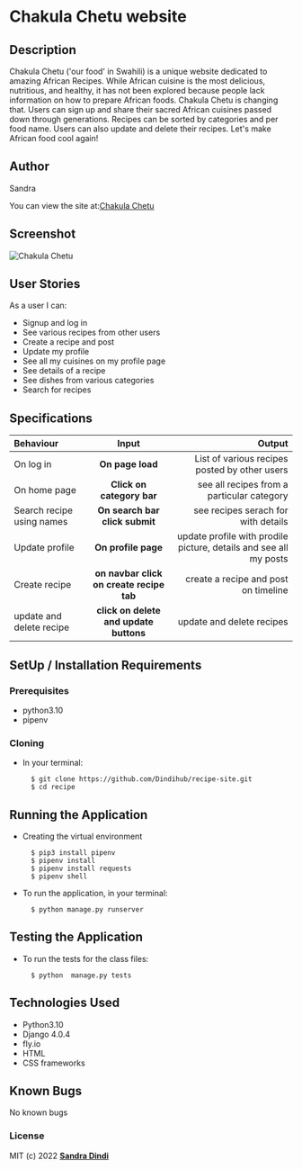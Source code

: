 
# Chakula Chetu website

## Description

Chakula Chetu ('our food' in Swahili) is a unique website dedicated to amazing African Recipes. While African cuisine is the most delicious, nutritious, and healthy, it has not been explored because people lack information on how to prepare African foods. Chakula Chetu is changing that. Users can sign up and share their sacred African cuisines passed down through generations. Recipes can be sorted by categories and per food name. Users can also update and delete their recipes. Let's make African food cool again! 


## Author

Sandra 

You can view the site at:[Chakula Chetu](https://recipe-nyumbani.fly.dev/)

## Screenshot
![Chakula Chetu](https://github.com/Dindihub/recipe-site/issues/1#issue-2975197077)


## User Stories
As a user I can:
* Signup and log in  
* See various recipes from other users
* Create a recipe and post
* Update my profile
* See all my cuisines on my profile page
* See details of a recipe
* See dishes from various categories
* Search for recipes 


## Specifications
| Behaviour | Input | Output |
| :---------------- | :---------------: | ------------------: |
| On log in | **On page load** | List of various recipes posted by other users|
| On home page | **Click on category bar** | see all recipes from a particular category|
| Search recipe using names | **On search bar click submit** | see recipes serach for with details |
| Update profile| **On profile page** | update profile with prodile picture, details and see all my posts|
| Create recipe| **on navbar click on create recipe tab** |  create a recipe and post on timeline|
|update and delete recipe| **click on delete and update buttons** |update and delete recipes  


## SetUp / Installation Requirements
### Prerequisites
* python3.10
* pipenv


### Cloning
* In your terminal:

        $ git clone https://github.com/Dindihub/recipe-site.git
        $ cd recipe

## Running the Application
* Creating the virtual environment

        $ pip3 install pipenv 
        $ pipenv install 
        $ pipenv install requests
        $ pipenv shell
        
       


* To run the application, in your terminal:

        $ python manage.py runserver
        

## Testing the Application
* To run the tests for the class files:

        $ python  manage.py tests 

## Technologies Used
* Python3.10
* Django 4.0.4
* fly.io
* HTML
* CSS frameworks

## Known Bugs
No known bugs

### License
MIT (c) 2022 **[Sandra Dindi](https://recipe-nyumbani.fly.dev/)**
